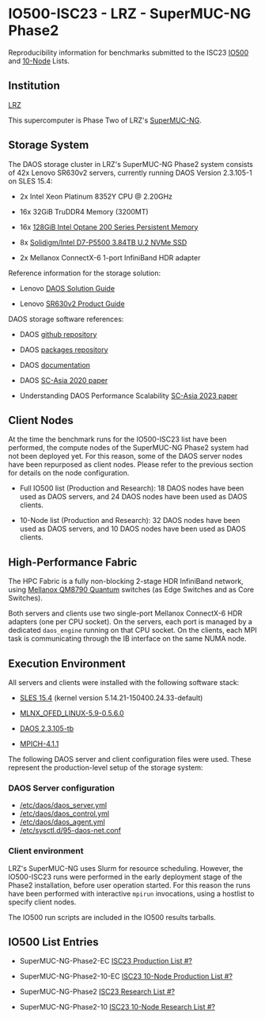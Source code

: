 # IO500-ISC23 - LRZ - SuperMUC-NG Phase2

Reproducibility information for benchmarks submitted to the ISC23
[IO500](https://io500.org/list/isc23/io500) and
[10-Node](https://io500.org/list/isc23/ten) Lists.


## Institution

[LRZ](https://www.lrz.de/)

This supercomputer is Phase Two of LRZ's
[SuperMUC-NG](https://doku.lrz.de/pages/viewpage.action?pageId=64815239).


## Storage System

The DAOS storage cluster in LRZ's SuperMUC-NG Phase2 system consists of
42x Lenovo SR630v2 servers, currently running DAOS Version 2.3.105-1 on SLES 15.4:

* 2x Intel Xeon Platinum 8352Y CPU @ 2.20GHz

* 16x 32GiB TruDDR4 Memory (3200MT)

* 16x [128GiB Intel Optane 200 Series Persistent Memory](https://ark.intel.com/content/www/us/en/ark/products/series/203877/intel-optane-persistent-memory-200-series.html)
* 8x [Solidigm/Intel D7-P5500 3.84TB U.2 NVMe SSD](https://www.solidigm.com/content/dam/solidigm/en/site/products/data-center/d7/p5510/documents/d7-p5510-series-product-brief.pdf)

* 2x Mellanox ConnectX-6 1-port InfiniBand HDR adapter

Reference information for the storage solution:

* Lenovo [DAOS Solution Guide](https://lenovopress.lenovo.com/lp1421-designing-daos-storage-solutions-with-sr630-v2)

* Lenovo [SR630v2 Product Guide](https://lenovopress.lenovo.com/lp1391-thinksystem-sr630-v2-server)

DAOS storage software references:

* DAOS [github repository](https://github.com/daos-stack/daos)

* DAOS [packages repository](https://packages.daos.io/)

* DAOS [documentation](https://docs.daos.io/)

* DAOS [SC-Asia 2020 paper](https://doi.org/10.1007/978-3-030-48842-0_3)

* Understanding DAOS Performance Scalability [SC-Asia 2023 paper](https://doi.org/10.1145/3581576.3581577)


## Client Nodes

At the time the benchmark runs for the IO500-ISC23 list have been performed,
the compute nodes of the SuperMUC-NG Phase2 system had not been deployed yet.
For this reason, some of the DAOS server nodes have been repurposed as client nodes.
Please refer to the previous section for details on the node configuration.

* Full IO500 list (Production and Research): 18 DAOS nodes have been used as DAOS servers, and 24 DAOS nodes have been used as DAOS clients.

* 10-Node list (Production and Research): 32 DAOS nodes have been used as DAOS servers, and 10 DAOS nodes have been used as DAOS clients.


## High-Performance Fabric

The HPC Fabric is a fully non-blocking 2-stage HDR InfiniBand network, using 
[Mellanox QM8790 Quantum](https://network.nvidia.com/related-docs/prod_ib_switch_systems/PB_QM8790.pdf)
switches (as Edge Switches and as Core Switches).

Both servers and clients use two single-port Mellanox ConnectX-6 HDR adapters (one per CPU socket).
On the servers, each port is managed by a dedicated `daos_engine` running on that CPU socket.
On the clients, each MPI task is communicating through the IB interface on the same NUMA node.


## Execution Environment

All servers and clients were installed with the following software stack:

* [SLES 15.4](https://www.suse.com/releasenotes/x86_64/SUSE-SLES/15-SP4/) (kernel version 5.14.21-150400.24.33-default)

* [MLNX\_OFED\_LINUX-5.9-0.5.6.0](https://docs.nvidia.com/networking/display/MLNXOFEDv590560/Release+Notes)

* [DAOS 2.3.105-tb](https://github.com/daos-stack/daos/releases/tag/v2.3.105-tb)

* [MPICH-4.1.1]()

The following DAOS server and client configuration files were used.
These represent the production-level setup of the storage system:

### DAOS Server configuration

* [/etc/daos/daos\_server.yml](daos_server.yml)
* [/etc/daos/daos\_control.yml](daos_control.yml)
* [/etc/daos/daos\_agent.yml](daos_agent.yml)
* [/etc/sysctl.d/95-daos-net.conf](95-daos-net.conf)

### Client environment

LRZ's SuperMUC-NG uses Slurm for resource scheduling. However, the IO500-ISC23 runs were performed in the early
deployment stage of the Phase2 installation, before user operation started. For this reason the runs have been
performed with interactive `mpirun` invocations, using a hostlist to specify client nodes.

The IO500 run scripts are included in the IO500 results tarballs.


## IO500 List Entries

* SuperMUC-NG-Phase2-EC    [ISC23         Production List #?](https://io500.org/submissions/view/668)

* SuperMUC-NG-Phase2-10-EC [ISC23 10-Node Production List #?](https://io500.org/submissions/view/669)

* SuperMUC-NG-Phase2       [ISC23         Research   List #?](https://io500.org/submissions/view/670)

* SuperMUC-NG-Phase2-10    [ISC23 10-Node Research   List #?](https://io500.org/submissions/view/671)

